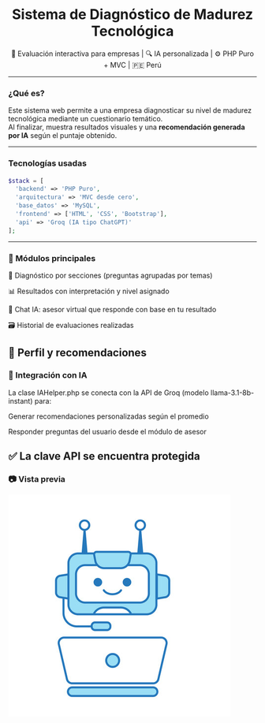 <h1 align="center">Sistema de Diagnóstico de Madurez Tecnológica</h1>

<p align="center">
  🧠 Evaluación interactiva para empresas | 🔍 IA personalizada | ⚙️ PHP Puro + MVC | 🇵🇪 Perú
</p>

---

### ¿Qué es?

Este sistema web permite a una empresa diagnosticar su nivel de madurez tecnológica mediante un cuestionario temático.  
Al finalizar, muestra resultados visuales y una **recomendación generada por IA** según el puntaje obtenido.

---

### Tecnologías usadas

```php
$stack = [
  'backend' => 'PHP Puro',
  'arquitectura' => 'MVC desde cero',
  'base_datos' => 'MySQL',
  'frontend' => ['HTML', 'CSS', 'Bootstrap'],
  'api' => 'Groq (IA tipo ChatGPT)'
];
```
---
### 📌 Módulos principales
📝 Diagnóstico por secciones (preguntas agrupadas por temas)

📊 Resultados con interpretación y nivel asignado

🤖 Chat IA: asesor virtual que responde con base en tu resultado

🗃️ Historial de evaluaciones realizadas

👤 Perfil y recomendaciones
---

### 🤖 Integración con IA
La clase IAHelper.php se conecta con la API de Groq (modelo llama-3.1-8b-instant) para:

Generar recomendaciones personalizadas según el promedio

Responder preguntas del usuario desde el módulo de asesor

✅ La clave API se encuentra protegida
---
### 📷 Vista previa

![Vista previa del sistema](https://raw.githubusercontent.com/GaelTech404/diagnostico_tecnologico/main/public/assets/img/asesor.jpg)
